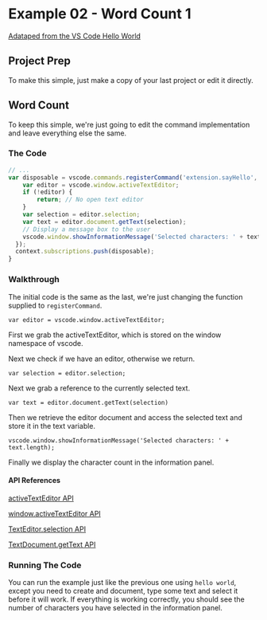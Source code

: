 # Example 02 - Word Count 1

[Adataped from the VS Code Hello World](https://code.visualstudio.com/docs/extensions/example-hello-world)

## Project Prep

To make this simple, just make a copy of your last project or edit it directly.

## Word Count

To keep this simple, we're just going to edit the command implementation and
leave everything else the same.

### The Code

```typescript
// ...
var disposable = vscode.commands.registerCommand('extension.sayHello', () => {
    var editor = vscode.window.activeTextEditor;
    if (!editor) {
        return; // No open text editor
    }
    var selection = editor.selection;
    var text = editor.document.getText(selection);
    // Display a message box to the user
    vscode.window.showInformationMessage('Selected characters: ' + text.length);
  });
  context.subscriptions.push(disposable);
}
```

### Walkthrough

The initial code is the same as the last, we're just changing the function
supplied to `registerCommand`.

`var editor = vscode.window.activeTextEditor;`

First we grab the activeTextEditor, which is stored on the window namespace
of vscode.

Next we check if we have an editor, otherwise we return.

`var selection = editor.selection;`

Next we grab a reference to the currently selected text.

`var text = editor.document.getText(selection)`

Then we retrieve the editor document and access the selected text and store it
in the text variable.

`vscode.window.showInformationMessage('Selected characters: ' + text.length);`

Finally we display the character count in the information panel.

#### API References

[activeTextEditor API](https://code.visualstudio.com/docs/extensionAPI/vscode-api#window.activeTextEditor)

[window.activeTextEditor API](https://code.visualstudio.com/docs/extensionAPI/vscode-api#window.activeTextEditor)

[TextEditor.selection API](https://code.visualstudio.com/docs/extensionAPI/vscode-api#TextEditor.selection)

[TextDocument.getText API](https://code.visualstudio.com/docs/extensionAPI/vscode-api#TextDocument.getText)

### Running The Code

You can run the example just like the previous one using `hello world`, except
you need to create and document, type some text and select it before it will
work. If everything is working correctly, you should see the number of
characters you have selected in the information panel.
